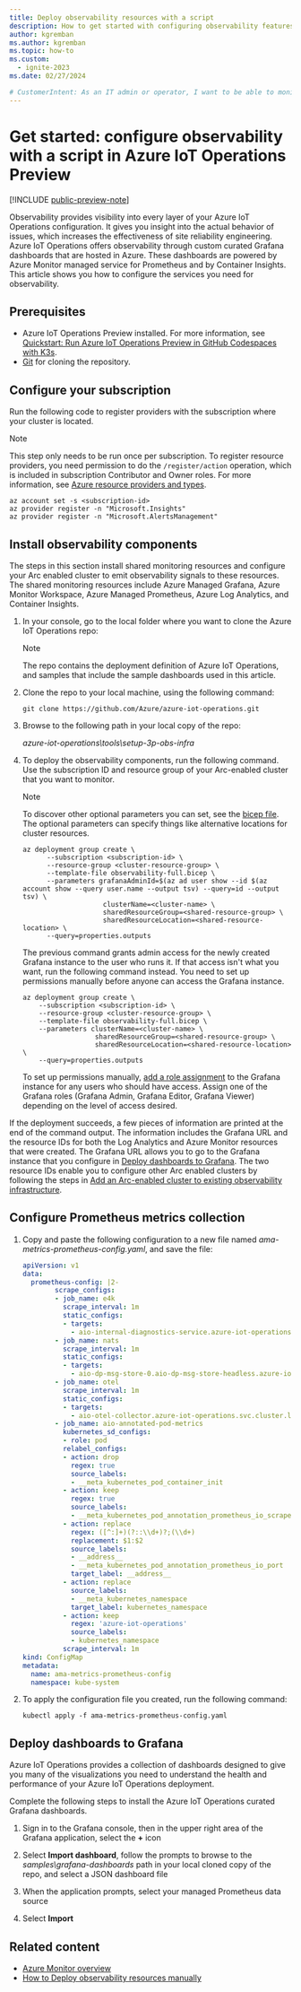 ```yaml
---
title: Deploy observability resources with a script
description: How to get started with configuring observability features with a script in Azure IoT Operations, so that you can monitor your solution.
author: kgremban
ms.author: kgremban
ms.topic: how-to
ms.custom:
  - ignite-2023
ms.date: 02/27/2024

# CustomerIntent: As an IT admin or operator, I want to be able to monitor and visualize data on the health of my industrial assets and edge environment.
---
```


# Get started: configure observability with a script in Azure IoT Operations Preview

[!INCLUDE [public-preview-note](../includes/public-preview-note.md)]

Observability provides visibility into every layer of your Azure IoT Operations configuration. It gives you insight into the actual behavior of issues, which increases the effectiveness of site reliability engineering. Azure IoT Operations offers observability through custom curated Grafana dashboards that are hosted in Azure. These dashboards are powered by Azure Monitor managed service for Prometheus and by Container Insights. This article shows you how to configure the services you need for observability. 

## Prerequisites

- Azure IoT Operations Preview installed. For more information, see [Quickstart: Run Azure IoT Operations Preview in GitHub Codespaces with K3s](../get-started-end-to-end-sample/quickstart-deploy.md).
- [Git](https://git-scm.com/downloads) for cloning the repository.

## Configure your subscription

Run the following code to register providers with the subscription where your cluster is located.

>[!NOTE]
>This step only needs to be run once per subscription. To register resource providers, you need permission to do the `/register/action` operation, which is included in subscription Contributor and Owner roles. For more information, see [Azure resource providers and types](../../azure-resource-manager/management/resource-providers-and-types.md).

```azurecli
az account set -s <subscription-id>
az provider register -n "Microsoft.Insights"
az provider register -n "Microsoft.AlertsManagement"
```

## Install observability components
The steps in this section install shared monitoring resources and configure your Arc enabled cluster to emit observability signals to these resources. The shared monitoring resources include Azure Managed Grafana, Azure Monitor Workspace, Azure Managed Prometheus, Azure Log Analytics, and Container Insights. 

1. In your console, go to the local folder where you want to clone the Azure IoT Operations repo: 
    > [!NOTE]
    > The repo contains the deployment definition of Azure IoT Operations, and samples that include the sample dashboards used in this article.

1. Clone the repo to your local machine, using the following command:

    ```shell
    git clone https://github.com/Azure/azure-iot-operations.git
    ```

1. Browse to the following path in your local copy of the repo:

    *azure-iot-operations\tools\setup-3p-obs-infra*

1. To deploy the observability components, run the following command. Use the subscription ID and resource group of your Arc-enabled cluster that you want to monitor.

    > [!NOTE]
    > To discover other optional parameters you can set, see the [bicep file](https://github.com/Azure/azure-iot-operations/blob/main/tools/setup-3p-obs-infra/observability-full.bicep). The optional parameters can specify things like alternative locations for cluster resources.
    
    ```azurecli
    az deployment group create \
          --subscription <subscription-id> \
          --resource-group <cluster-resource-group> \
          --template-file observability-full.bicep \
          --parameters grafanaAdminId=$(az ad user show --id $(az account show --query user.name --output tsv) --query=id --output tsv) \
                        clusterName=<cluster-name> \
                        sharedResourceGroup=<shared-resource-group> \
                        sharedResourceLocation=<shared-resource-location> \
          --query=properties.outputs
    ```
        
    The previous command grants admin access for the newly created Grafana instance to the user who runs it. If that access isn't what you want, run the following command instead. You need to set up permissions manually before anyone can access the Grafana instance. 
        
    ```azurecli
    az deployment group create \
        --subscription <subscription-id> \
        --resource-group <cluster-resource-group> \
        --template-file observability-full.bicep \
        --parameters clusterName=<cluster-name> \
                      sharedResourceGroup=<shared-resource-group> \
                      sharedResourceLocation=<shared-resource-location> \
        --query=properties.outputs
    ```

    To set up permissions manually, [add a role assignment](../../managed-grafana/how-to-share-grafana-workspace.md#add-a-grafana-role-assignment) to the Grafana instance for any users who should have access. Assign one of the Grafana roles (Grafana Admin, Grafana Editor, Grafana Viewer) depending on the level of access desired.

If the deployment succeeds, a few pieces of information are printed at the end of the command output. The information includes the Grafana URL and the resource IDs for both the Log Analytics and Azure Monitor resources that were created. The Grafana URL allows you to go to the Grafana instance that you configure in [Deploy dashboards to Grafana](#deploy-dashboards-to-grafana). The two resource IDs enable you to configure other Arc enabled clusters by following the steps in [Add an Arc-enabled cluster to existing observability infrastructure](howto-add-cluster.md).

## Configure Prometheus metrics collection
1. Copy and paste the following configuration to a new file named *ama-metrics-prometheus-config.yaml*, and save the file:
    
    ```yml
    apiVersion: v1
    data:
      prometheus-config: |2-
            scrape_configs:
            - job_name: e4k
              scrape_interval: 1m
              static_configs:
              - targets:
                - aio-internal-diagnostics-service.azure-iot-operations.svc.cluster.local:9600
            - job_name: nats
              scrape_interval: 1m
              static_configs:
              - targets:
                - aio-dp-msg-store-0.aio-dp-msg-store-headless.azure-iot-operations.svc.cluster.local:7777
            - job_name: otel
              scrape_interval: 1m
              static_configs:
              - targets:
                - aio-otel-collector.azure-iot-operations.svc.cluster.local:8889
            - job_name: aio-annotated-pod-metrics
              kubernetes_sd_configs:
              - role: pod
              relabel_configs:
              - action: drop
                regex: true
                source_labels:
                - __meta_kubernetes_pod_container_init
              - action: keep
                regex: true
                source_labels:
                - __meta_kubernetes_pod_annotation_prometheus_io_scrape
              - action: replace
                regex: ([^:]+)(?::\\d+)?;(\\d+)
                replacement: $1:$2
                source_labels:
                - __address__
                - __meta_kubernetes_pod_annotation_prometheus_io_port
                target_label: __address__
              - action: replace
                source_labels:
                - __meta_kubernetes_namespace
                target_label: kubernetes_namespace
              - action: keep
                regex: 'azure-iot-operations'
                source_labels:
                - kubernetes_namespace
              scrape_interval: 1m
    kind: ConfigMap
    metadata:
      name: ama-metrics-prometheus-config
      namespace: kube-system
    ```

1. To apply the configuration file you created, run the following command:

    `kubectl apply -f ama-metrics-prometheus-config.yaml`

## Deploy dashboards to Grafana
Azure IoT Operations provides a collection of dashboards designed to give you many of the visualizations you need to understand the health and performance of your Azure IoT Operations deployment.

Complete the following steps to install the Azure IoT Operations curated Grafana dashboards. 

1. Sign in to the Grafana console, then in the upper right area of the Grafana application, select the **+** icon

1. Select **Import dashboard**, follow the prompts to browse to the *samples\grafana-dashboards* path in your local cloned copy of the repo, and select a JSON dashboard file

1. When the application prompts, select your managed Prometheus data source

1. Select **Import**

## Related content

- [Azure Monitor overview](/azure/azure-monitor/overview)
- [How to Deploy observability resources manually](howto-configure-observability-manual.md)
